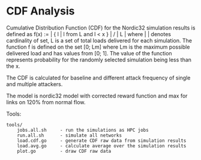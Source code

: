 CDF Analysis
===

Cumulative Distribution Function (CDF) for the Nordic32 simulation results is
defined as f(x) := | { l | l from L and l < x } | / | L | where | | denotes
cardinality of set, L is a set of total loads delivered for each simulation.
The function f is defined on the set [0; Lm] where Lm is the maximum possible
delivered load and has values from [0; 1]. The value of the function represents
probability for the randomly selected simulation being less than the x.

The CDF is calculated for baseline and different attack frequency of single and
multiple attackers.

The model is nordic32 model with corrected reward function and max for links
on 120% from normal flow.

Tools:

    tools/
        jobs.all.sh     - run the simulations as HPC jobs
        run.all.sh      - simulate all networks
        load.cdf.go     - generate CDF raw data from simulation results
        load.avg.go     - calculate average over the simulation results
        plot.go         - draw CDF raw data
